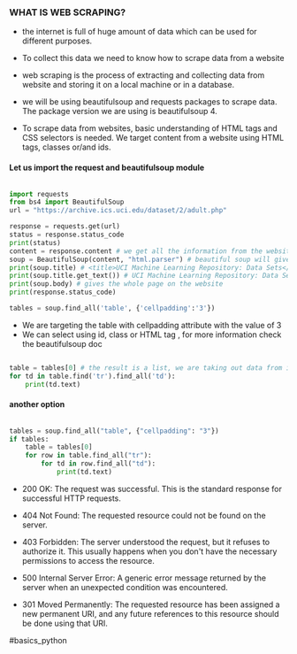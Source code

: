 ### WHAT IS WEB SCRAPING?
 
 * the internet is full of huge amount of data which can be used for different purposes. 
 * To collect this data we need to know how to scrape data from a website

 * web scraping is the process of extracting and collecting data from website and storing it on a local machine or in a database.

 * we will be using beautifulsoup and requests packages to scrape data. The package version we are using is beautifulsoup 4.

 * To scrape data from websites, basic understanding of HTML tags and CSS selectors is needed. We target content from a website using HTML tags, classes or/and ids.

#### Let us import the request and beautifulsoup module

```Python

import requests
from bs4 import BeautifulSoup
url = "https://archive.ics.uci.edu/dataset/2/adult.php"

response = requests.get(url)
status = response.status_code
print(status)
content = response.content # we get all the information from the website
soup = BeautifulSoup(content, "html.parser") # beautiful soup will give a chance to parse
print(soup.title) # <title>UCI Machine Learning Repository: Data Sets</title>
print(soup.title.get_text()) # UCI Machine Learning Repository: Data Sets
print(soup.body) # gives the whole page on the website
print(response.status_code)

tables = soup.find_all('table', {'cellpadding':'3'})

```

 * We are targeting the table with cellpadding attribute with the value of 3
 * We can select using id, class or HTML tag , for more information check the beautifulsoup doc

```Python

table = tables[0] # the result is a list, we are taking out data from it
for td in table.find('tr').find_all('td'):
    print(td.text)

```

#### another option

```Python

tables = soup.find_all("table", {"cellpadding": "3"})
if tables:
    table = tables[0]
    for row in table.find_all("tr"):
        for td in row.find_all("td"):
            print(td.text)

```

 * 200 OK: The request was successful. This is the standard response for successful HTTP requests.

 * 404 Not Found: The requested resource could not be found on the server.

 * 403 Forbidden: The server understood the request, but it refuses to authorize it. This usually happens when you don't have the necessary permissions to access the resource.

 * 500 Internal Server Error: A generic error message returned by the server when an unexpected condition was encountered.

 * 301 Moved Permanently: The requested resource has been assigned a new permanent URI, and any future references to this resource should be done using that URI.


#basics_python
